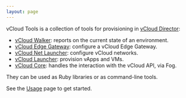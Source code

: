 ```yaml
---
layout: page
---
```

vCloud Tools is a collection of tools for provisioning in [vCloud Director](http://www.vmware.com/uk/products/vcloud-director):

- [vCloud Walker](https://github.com/alphagov/vcloud-walker): reports on the current state of an environment.
- [vCloud Edge Gateway](https://github.com/alphagov/vcloud-edge_gateway): configure a vCloud Edge Gateway.
- [vCloud Net Launcher](https://github.com/alphagov/vcloud-net_launcher): configure vCloud networks.
- [vCloud Launcher](https://github.com/alphagov/vcloud-launcher): provision vApps and VMs.
- [vCloud Core](https://github.com/alphagov/vcloud-core): handles the interaction with the vCloud API, via Fog.

They can be used as Ruby libraries or as command-line tools.

See the [Usage](usage/) page to get started.

